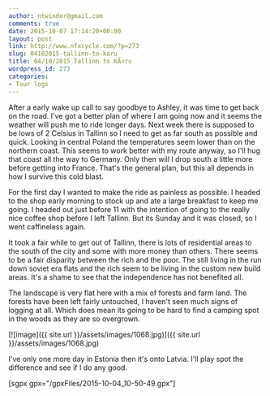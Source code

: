 ```yaml
---
author: ntwinder@gmail.com
comments: true
date: 2015-10-07 17:14:20+00:00
layout: post
link: http://www.nfxcycle.com/?p=273
slug: 04102015-tallinn-to-karu
title: 04/10/2015 Tallinn to KÃ¤ru
wordpress_id: 273
categories:
- Tour logs
---
```


After a early wake up call to say goodbye to Ashley, it was time to get back on the road. I've got a better plan of where I am going now and it seems the weather will push me to ride longer days. Next week there is supposed to be lows of 2 Celsius in Tallinn so I need to get as far south as possible and quick. Looking in central Poland the temperatures seem lower than on the northern coast. This seems to work better with my route anyway, so I'll hug that coast all the way to Germany. Only then will I drop south a little more before getting into France. That's the general plan, but this all depends in how I survive this cold blast. 

For the first day I wanted to make the ride as painless as possible. I headed to the shop early morning to stock up and ate a large breakfast to keep me going. I headed out just before 11 with the intention of going to the really nice coffee shop before I left Tallinn. But its Sunday and it was closed, so I went caffineless again. 

It took a fair while to get out of Tallinn, there is lots of residential areas to the south of the city and some with more money than others. There seems to be a fair disparity between the rich and the poor. The still living in the run down soviet era flats and the rich seem to be living in the custom new build areas. It's a shame to see that the independence has not benefited all. 

The landscape is very flat here with a mix of forests and farm land. The forests have been left fairly untouched, I haven't seen much signs of logging at all. Which does mean its going to be hard to find a camping spot in the woods as they are so overgrown. 

[![image]({{ site.url }}/assets/images/1068.jpg)]({{ site.url }}/assets/images/1068.jpg)



I've only one more day in Estonia then it's onto Latvia. I'll play spot the difference and see if I do any good.

[sgpx gpx="/gpxFiles/2015-10-04_10-50-49.gpx"]
